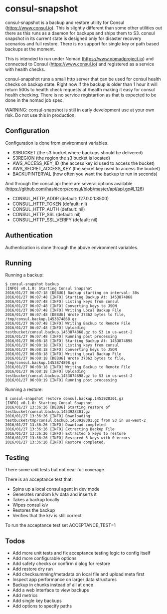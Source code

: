 # consul-snapshot

consul-snapshot is a backup and restore utility for Consul (https://www.consul.io).  This is slightly different than some other utilities out there as this runs as a daemon for backups and ships them to S3.  consul snapshot in its current state is designed only for disaster recovery scenarios and full restore.  There is no support for single key or path based backups at the moment.

This is intended to run under Nomad (https://www.nomadproject.io) and connected to Consul (https://www.consul.io) and registered as a service with health checks.

consul-snapshot runs a small http server that can be used for consul health checks on backup state.  Right now if the backup is older than 1 hour it will return 500s to health check requests at /health making it easy for consul health checking.  There is no service registartion as that is expected to be done in the nomad job spec.

WARNING: consul-snapshot is still in early development use at your own risk.  Do not use this in production.

## Configuration
Configuration is done from environment variables.
- S3BUCKET (the s3 bucket where backups should be delivered)
- S3REGION (the region the s3 bucket is located)
- AWS_ACCESS_KEY_ID (the access key id used to access the bucket)
- AWS_SECRET_ACCESS_KEY (the secret key used to access the bucket)
- BACKUPINTERVAL (how often you want the backup to run in seconds)

And through the consul api there are several options available (https://github.com/hashicorp/consul/blob/master/api/api.go#L126)

- CONSUL_HTTP_ADDR (default: 127.0.0.1:8500)
- CONSUL_HTTP_TOKEN (default: nil)
- CONSUL_HTTP_AUTH (default: nil)
- CONSUL_HTTP_SSL (default: nil)
- CONSUL_HTTP_SSL_VERIFY (default: nil)

## Authentication
Authentication is done through the above environment variables.

## Running
Running a backup:
```
$ consul-snapshot backup
[INFO] v0.1.0: Starting Consul Snapshot
2016/01/27 06:07:18 [DEBUG] Backup starting on interval: 30s
2016/01/27 06:07:48 [INFO] Starting Backup At: 1453874868
2016/01/27 06:07:48 [INFO] Listing keys from consul
2016/01/27 06:07:48 [INFO] Converting keys to JSON
2016/01/27 06:07:48 [INFO] Writing Local Backup File
2016/01/27 06:07:48 [DEBUG] Wrote 37362 bytes to file, /tmp/consul.backup.1453874868.gz
2016/01/27 06:07:48 [INFO] Writing Backup to Remote File
2016/01/27 06:07:48 [INFO] Uploading testbucket/consul.backup.1453874868.gz to S3 in us-west-2
2016/01/27 06:07:48 [INFO] Running post processing
2016/01/27 06:08:18 [INFO] Starting Backup At: 1453874898
2016/01/27 06:08:18 [INFO] Listing keys from consul
2016/01/27 06:08:18 [INFO] Converting keys to JSON
2016/01/27 06:08:18 [INFO] Writing Local Backup File
2016/01/27 06:08:18 [DEBUG] Wrote 37362 bytes to file, /tmp/consul.backup.1453874898.gz
2016/01/27 06:08:18 [INFO] Writing Backup to Remote File
2016/01/27 06:08:18 [INFO] Uploading testbucket/consul.backup.1453874898.gz to S3 in us-west-2
2016/01/27 06:08:19 [INFO] Running post processing
```

Running a restore:
```
$ consul-snapshot restore consul.backup.1453928301.gz
[INFO] v0.1.0: Starting Consul Snapshot
2016/01/27 13:36:26 [DEBUG] Starting restore of testbucket/consul.backup.1453928301.gz
2016/01/27 13:36:26 [INFO] Downloading testbucket/tmp/consul.backup.1453928301.gz from S3 in us-west-2
2016/01/27 13:36:26 [INFO] Download completed
2016/01/27 13:36:26 [INFO] Extracting Backup File
2016/01/27 13:36:26 [INFO] Extracted 5 keys to restore
2016/01/27 13:36:26 [INFO] Restored 5 keys with 0 errors
2016/01/27 13:36:26 [INFO] Restore completed.
```

## Testing

There some unit tests but not near full coverage.  

There is an acceptance test that:
- Spins up a local consul agent in dev mode
- Generates random k/v data and inserts it
- Takes a backup locally
- Wipes consul k/v
- Restores the backup
- Verifies that the k/v is still correct

To run the acceptance test set ACCEPTANCE_TEST=1

## Todos
- Add more unit tests and fix acceptance testing logic to config itself
- Add more configurable options
- Add safety checks or confirm dialog for restore
- Add restore dry run
- Add checksumming/metadata on local file and upload meta first
- Inspect app performance on larger data structures
- Backup in chunks instead of all at once
- Add a web interface to view backups
- Add metrics
- Add single key backups
- Add options to specify paths
